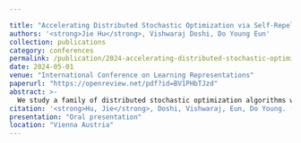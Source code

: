 ```yaml
---

title: "Accelerating Distributed Stochastic Optimization via Self-Repellent Random Walks"
authors: '<strong>Jie Hu</strong>, Vishwaraj Doshi, Do Young Eun'
collection: publications
category: conferences
permalink: /publication/2024-accelerating-distributed-stochastic-optimization-via-self-repellent-random-walks
date: 2024-05-01
venue: "International Conference on Learning Representations"
paperurl: "https://openreview.net/pdf?id=BV1PHbTJzd"
abstract: >-
  We study a family of distributed stochastic optimization algorithms where gradients are sampled by a token traversing a network of agents in random-walk fashion. Typically, these random-walks are chosen to be Markov chains that asymptotically sample from a desired target distribution, and play a critical role in the convergence of the optimization iterates. In this paper, we take a novel approach by replacing the standard linear Markovian token by one which follows a nonlinear Markov chain - namely the Self-Repellent Radom Walk (SRRW). Defined for any given 'base' Markov chain, the SRRW, parameterized by a positive scalar {\alpha}, is less likely to transition to states that were highly visited in the past, thus the name. In the context of MCMC sampling on a graph, a recent breakthrough in Doshi et al. (2023) shows that the SRRW achieves O(1/{\alpha}) decrease in the asymptotic variance for sampling. We propose the use of a 'generalized' version of the SRRW to drive token algorithms for distributed stochastic optimization in the form of stochastic approximation, termed SA-SRRW. We prove that the optimization iterate errors of the resulting SA-SRRW converge to zero almost surely and prove a central limit theorem, deriving the explicit form of the resulting asymptotic covariance matrix corresponding to iterate errors. This asymptotic covariance is always smaller than that of an algorithm driven by the base Markov chain and decreases at rate O(1/{\alpha}^2) - the performance benefit of using SRRW thereby amplified in the stochastic optimization context. Empirical results support our theoretical findings.
citation: '<strong>Hu, Jie</strong>, Doshi, Vishwaraj, Eun, Do Young. (2024). &quot;Accelerating Distributed Stochastic Optimization via Self-Repellent Random Walks&quot;. <i>International Conference on Learning Representations</i>.'
presentation: "Oral presentation"
location: "Vienna Austria"
---
```

